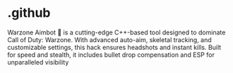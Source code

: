 # .github
Warzone Aimbot 🎯 is a cutting-edge C++-based tool designed to dominate Call of Duty: Warzone. With advanced auto-aim, skeletal tracking, and customizable settings, this hack ensures headshots and instant kills. Built for speed and stealth, it includes bullet drop compensation and ESP for unparalleled visibility
